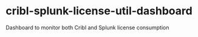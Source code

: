 # cribl-splunk-license-util-dashboard
Dashboard to monitor both Cribl and Splunk license consumption
